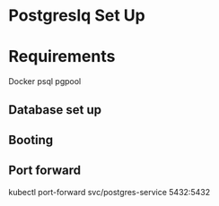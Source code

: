# Postgreslq Set Up

# Requirements
Docker
psql
pgpool

## Database set up

## Booting

## Port forward

kubectl port-forward svc/postgres-service 5432:5432

